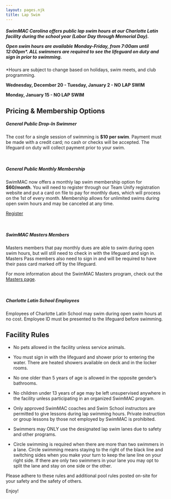 ```yaml
---
layout: pages.njk
title: Lap Swim
---
```

<div class="card p-6 my-4" markdown="1">

<h5>
<p>SwimMAC Carolina offers public lap swim hours at our Charlotte Latin facility during the school year (Labor Day through Memorial Day).</p>

<p>Open swim hours are available Monday-Friday, from 7:00am until 12:00pm*. ALL swimmers are required to see the lifeguard on duty and sign in prior to swimming.</p>

</h5>

<div class="callout warning" markdown="1">
<div class="bg-gray-100 p-6 my-6 text-center" markdown="1">

\*Hours are subject to change based on holidays, swim meets, and club programming.

<b>Wednesday, December 20 - Tuesday, January 2 - NO LAP SWIM</b>

<b>Monday, January 15 - NO LAP SWIM</b>

</div>

</div>

</div>

<div class="card p-6 my-4" markdown="1">    

<h2 class="separator-center">Pricing & Membership Options</h2>

<h5>General Public Drop-In Swimmer</h5>

<p>The cost for a single session of swimming is <b>$10 per swim</b>. Payment must be made with a credit card; no cash or checks will be accepted. The lifeguard on duty will collect payment prior to your swim.</p>

<br>

<h5>General Public Monthly Membership</h5>

<p>SwimMAC now offers a monthly lap swim membership option for <b>$60/month</b>. You will need to register through our Team Unify registration website and put a card on file to pay for monthly dues, which will process on the 1st of every month. Membership allows for unlimited swims during open swim hours and may be canceled at any time.</p>

<p><a class="button" href="https://www.gomotionapp.com/team/ncmac/page/team-registration?reg_id=85221" target="_blank" rel="noopener">Register</a></p>

<br>

<h5>SwimMAC Masters Members</h5>

<p>Masters members that pay monthly dues are able to swim during open swim hours, but will still need to check in with the lifeguard and sign in. Masters Pass members also need to sign in and will be required to have their pass card marked off by the lifeguard.</p>

<p>For more information about the SwimMAC Masters program, check out the <a href="https://www.swimmaccarolina.org/adult-programs/masters/">Masters page</a>.</p>

<br>

<h5>Charlotte Latin School Employees</h5>

<p>Employees of Charlotte Latin School may swim during open swim hours at no cost. Employee ID must be presented to the lifeguard before swimming.</p>

</div>

<div class="card p-6 my-4" markdown="1">
<h2 class="separator-center">Facility Rules</h2>

<ul>
    <p><li>No pets allowed in the facility unless service animals.</p>
    <p><li>You must sign in with the lifeguard and shower prior to entering the water. There are heated showers available on deck and in the locker rooms.</p>
    <p><li>No one older than 5 years of age is allowed in the opposite gender’s bathrooms.</p>
    <p><li>No children under 13 years of age may be left unsupervised anywhere in the facility unless participating in an organized SwimMAC program.</p>
    <p><li>Only approved SwimMAC coaches and Swim School instructors are permitted to give lessons during lap swimming hours. Private instruction or group lessons by those not employed by SwimMAC is prohibited.</p>
    <p><li>Swimmers may ONLY use the designated lap swim lanes due to safety and other programs.</p>
    <p><li>Circle swimming is required when there are more than two swimmers in a lane. Circle swimming means staying to the right of the black line and switching sides when you make your turn to keep the lane line on your right side. If there are only two swimmers in your lane you may opt to split the lane and stay on one side or the other.</p>

</ul>

<p>Please adhere to these rules and additional pool rules posted on-site for your safety and the safety of others.</p>
    <p>Enjoy!</p> 
</div>